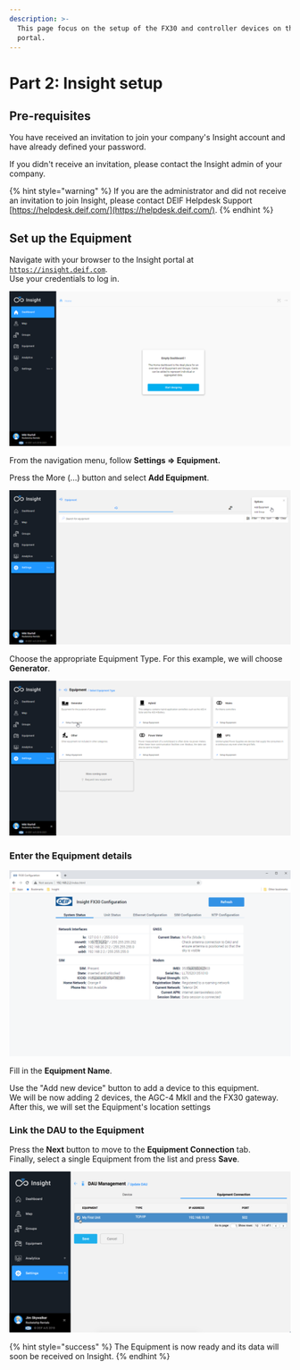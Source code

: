 ```yaml
---
description: >-
  This page focus on the setup of the FX30 and controller devices on the Insight
  portal.
---
```


# Part 2: Insight setup

## Pre-requisites

You have received an invitation to join your company's Insight account and have already defined your password.

If you didn't receive an invitation, please contact the Insight admin of your company.

{% hint style="warning" %}
If you are the administrator and did not receive an invitation to join Insight, please contact DEIF Helpdesk Support  [https://helpdesk.deif.com/](https://helpdesk.deif.com/).
{% endhint %}

## Set up the Equipment

Navigate with your browser to the Insight portal at [`https://insight.deif.com`](https://insight.deif.com).   
Use your credentials to log in.

![When first logging in, Insight will feel very empty. Don&apos;t worry, we&apos;ll change that!](../../../.gitbook/assets/image%20%2817%29.png)

From the navigation menu, follow **Settings =&gt; Equipment.** 

Press the More \(...\) button and select **Add Equipment**.

![Equipment and Groups \(of Equipment\) are managed in this page](../../../.gitbook/assets/image%20%2816%29.png)

Choose the appropriate Equipment Type. For this example, we will choose **Generator**.

![](../../../.gitbook/assets/image%20%2815%29.png)

### Enter the Equipment details

![Creating a new Equipment](../../../.gitbook/assets/image%20%2818%29.png)

Fill in the **Equipment Name**.

Use the "Add new device" button to add a device to this equipment.   
We will be now adding 2 devices,  the AGC-4 MkII and the FX30 gateway.   
After this, we will set the Equipment's location settings





### Link the DAU to the Equipment

Press the **Next** button to move to the **Equipment Connection** tab.  
Finally, select a single Equipment from the list and press **Save**.

![Link the Equipment to the DAU](../../../.gitbook/assets/dau_equip_connect.png)

{% hint style="success" %}
The Equipment is now ready and its data will soon be received on Insight.
{% endhint %}



